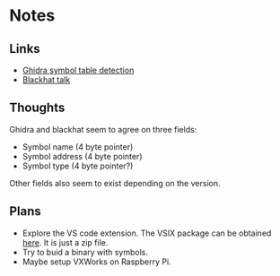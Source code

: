 # Notes

## Links

- [Ghidra symbol table detection](https://github.com/NationalSecurityAgency/ghidra/blob/master/Ghidra/Features/GnuDemangler/ghidra_scripts/VxWorksSymTab_Finder.java)
- [Blackhat talk](https://i.blackhat.com/asia-19/Fri-March-29/bh-asia-Zhu-Dive-into-VxWorks-Based-IoT-Device-Debug-the-Undebugable-Device.pdf)

## Thoughts

Ghidra and blackhat seem to agree on three fields:

- Symbol name (4 byte pointer)
- Symbol address (4 byte pointer)
- Symbol type (4 byte pointer?)

Other fields also seem to exist depending on the version.

## Plans

- Explore the VS code extension. The VSIX package can be obtained [here](https://windriver.gallerycdn.vsassets.io/extensions/windriver/windsdksupport/2.5.4/1656760967976/Microsoft.VisualStudio.Services.VSIXPackage). It is just a zip file.
- Try to buid a binary with symbols.
- Maybe setup VXWorks on Raspberry Pi.

